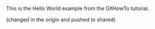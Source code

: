 This is the Hello World example from the GitHowTo tutorial.

(changed in the origin and pushed to shared)

